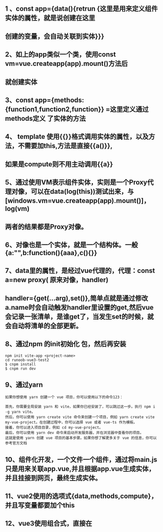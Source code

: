 ## 1 、const app={data(){retrun {这里是用来定义组件实体的属性，就是说创建在这里

## 创建的变量，会自动关联到实体}}}

## 2、如上的app类似一个类，使用const vm=vue.createapp(app).mount()方法后

## 就创建实体

## 3、const app={methods:{function1,function2,function}}  =这里定义通过methods定义 了实体的方法

## 4、 template 使用{{}}格式调用实体的属性，以及方法，不需要加this,方法是直接{{a()}},

## 如果是compute则不用主动调用{{a}}

## 5、通过使用VM表示组件实体，实则是一个Proxy代理对像，可以在data(log(this))测试出来，与[windows.vm=vue.createapp(app).mount()]，log(vm)

## 两者的结果都是Proxy对像。

## 6、对像也是一个实体，就是一个结构体。一般{a:"",b:function(){aaa},c(){}}

## 7、data里的属性，是经过vue代理的，代理：const a=new proxy( 原来对像，handler)

## handler={get(...arg),set()},简单点就是通过修改a.name时会自动触发handler里设置的get,然后vue会记录一张清单，是谁get了，当发生set的时候，就会自动将清单的全部更新。

## 8、通过npm 的init初始化 包，然后再安装

```
npm init vite-app <project-name>
cd runoob-vue3-test2
$ cnpm install
$ cnpm run dev
```

## 9、通过yarn

```
如果你想使用 yarn 创建一个 vue 项目，你可以使用以下的命令123：

首先，你需要全局安装 yarn 和 vite，如果你已经安装了，可以跳过这一步。执行 npm i -g yarn vite。
然后，你可以使用 yarn create vite 命令来创建一个项目，例如 yarn create vite my-vue-project。在创建过程中，你可以选择 vue 或者 vue-ts 作为模板。
接着，你可以进入项目目录，例如 cd my-vue-project。
最后，你可以使用 yarn dev 命令来启动开发服务器，并在浏览器中查看你的项目。
这就是使用 yarn 创建 vue 项目的基本步骤。如果你想了解更多关于 vue 的信息，你可以参考官方文档
```

## 10、组件化开发，一个文件一个组件，通过将main.js只是用来关联app.vue,并且根据app.vue生成实体，并且挂接到网页，最终生成实体。

## 11、vue2使用的选项式{data,methods,compute}，并且写变量都要加个this

## 12、vue3使用组合式，直接在 <script setup> <script>这样写直接直接按默认进行导出，不需要写default export,以及不需要写return{要暴露的属性与方法}，并且可以直接定义 变量（不需要加this),如果要使用响应式变更，直接使用reactiva({})包一层。包了之后，变成value.变量，eg:const obj=reactive({name:'',''}),如果是变量，则const count=ref(123),使用是要加count.value  ref(123)实际转为ref({value:123})

## 在使用时，模板不用加value,在js中要加count.value

## 13 vue3注册组件

![image-20230311173728080](https://gitee.com/aiiw/images/raw/master/img/image-20230311173728080.png)

![image-20230419095646431](https://gitee.com/aiiw/images/raw/master/img/image-20230419095646431.png)
